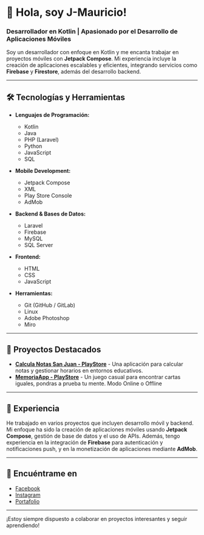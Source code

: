 # 👋 Hola, soy J-Mauricio!

### Desarrollador en Kotlin | Apasionado por el Desarrollo de Aplicaciones Móviles

Soy un desarrollador con enfoque en Kotlin y me encanta trabajar en proyectos móviles con **Jetpack Compose**. Mi experiencia incluye la creación de aplicaciones escalables y eficientes, integrando servicios como **Firebase** y **Firestore**, además del desarrollo backend.

---

## 🛠️ Tecnologías y Herramientas

- **Lenguajes de Programación:**
  - Kotlin
  - Java
  - PHP (Laravel)
  - Python
  - JavaScript
  - SQL

- **Mobile Development:**
  - Jetpack Compose
  - XML
  - Play Store Console
  - AdMob

- **Backend & Bases de Datos:**
  - Laravel
  - Firebase
  - MySQL
  - SQL Server

- **Frontend:**
  - HTML
  - CSS
  - JavaScript

- **Herramientas:**
  - Git (GitHub / GitLab)
  - Linux
  - Adobe Photoshop
  - Miro
  
---

## 📂 Proyectos Destacados
- [**Calcula Notas San Juan - PlayStore**](https://play.google.com/store/apps/details?id=com.JoP.calculanotassanjuan&hl=es_PE) - Una aplicación para calcular notas y gestionar horarios en entornos educativos.
- [**MemoriaApp - PlayStore**](https://play.google.com/store/apps/details?id=com.jop.memoriapp&hl=es_PE) - Un juego casual para encontrar cartas iguales, pondras a prueba tu mente. Modo Online o Offline

---

## 🚀 Experiencia

He trabajado en varios proyectos que incluyen desarrollo móvil y backend. Mi enfoque ha sido la creación de aplicaciones móviles usando **Jetpack Compose**, gestión de base de datos y el uso de APIs. Además, tengo experiencia en la integración de **Firebase** para autenticación y notificaciones push, y en la monetización de aplicaciones mediante **AdMob**.

---

## 🔗 Encuéntrame en
- [Facebook](https://www.facebook.com/joffree.mauricio.3)
- [Instagram](https://twitter.com/)
- [Portafolio](https://tu-portfolio.com)

---

¡Estoy siempre dispuesto a colaborar en proyectos interesantes y seguir aprendiendo!
